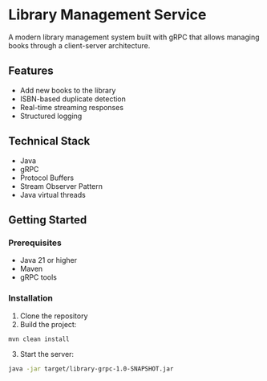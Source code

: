 # Library Management Service

A modern library management system built with gRPC that allows managing books through a client-server architecture.

## Features

- Add new books to the library
- ISBN-based duplicate detection
- Real-time streaming responses
- Structured logging

## Technical Stack

- Java
- gRPC
- Protocol Buffers
- Stream Observer Pattern
- Java virtual threads

## Getting Started

### Prerequisites

- Java 21 or higher
- Maven
- gRPC tools

### Installation

1. Clone the repository
2. Build the project:
```bash
mvn clean install
```
3. Start the server:
```bash
java -jar target/library-grpc-1.0-SNAPSHOT.jar
```

